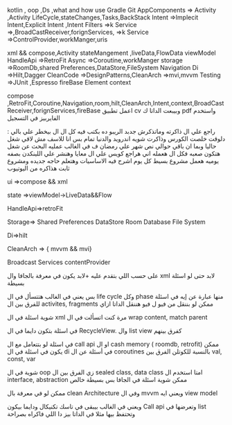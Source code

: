 kotlin , oop ,Ds ,what and how use Gradle
Git 
AppComponents =>
Activity ,Activity LifeCycle,stateChanges,Tasks,BackStack
Intent =>Implecit Intent,Explicit Intent ,Intent Filters =>k
Service =>,BroadCastReceiver,forignServices, =>k
Service =>ControlProvider,workManger,uris

xml && compose,Activity
stateMangement ,liveData,FlowData
viewModel
HandleApi =>RetroFit
Async =>Coroutine,workManger
storage =>RoomDb,shared Preferences,DataStore,FileSystem
Navigation
Di =>Hilt,Dagger
CleanCode =>DesignPatterns,CleanArch =>mvi,mvvm
Testing =>JUnit ,Espresso
fireBase
Element 
context
<!-- لازم توقف وتأكد علي ال اتعلمته وتعمل تطبيقات لوحدك-->
compose ,RetroFit,Coroutine,Navigation,room,hilt,CleanArch,Intent,context,BroadCastReceiver,forignServices,fireBase
اعمل تطبيق cv وبيبعت الداتا ك pdf 
واستخدم الفايربيز في التسجيل

راجع علي ال ذاكرته وماتذكرش جدبد
الريبو ده بكتب فيه كل ال ال بيخطر علي بالي : دلوقت خلصت الكورس وذاكرت شويه اندرويد والدنيا تمام بس انا للاسف مش لاقي شغل حاليا وبما ان باقي حوالي نص شهر علي رمضان ف في الغالب عمليه البحث عن شغل هتكون صعبه فكل ال هعمله اني هراجع كويس علي ال معايا وهنشر علي اللينكدن بصفه يوميه هعمل مشروع بسيط كل يوم اشرح فيه الاساسيات وهتعلم حاجه جديده ومشروع ثابت هذاكره من اليوتيوب

ui =>compose && xml

state =>viewModel->LiveData&&Flow

HandleApi=>retroFit

Storage=> Shared Preferences DataStore Room Database File System

Di=>hilt

CleanArch => { mvvm && mvi}

Broadcast Services contentProvider

<!--  -->
على حسب اللي بتقدم عليه
+لابد يكون في معرفة بالجافا وال xml لابد
حتى لو اسئلة بسيطة

بس يعني في الغالب
هتتسأل في ال life cycle وكل phase منها عبارة عن إيه
في اسئلة للفرق بين ال activites, fragments
 ممكن لو بننقل من فيو ل فيو هننقل الداتا ازاي

شوية اسئلة في ال xml
مرة كنت اتسألت في ال wrap content, match parent

في اسئلة بتكون دايما في ال RecycleView. وال list view كفرق بينهم

في اسئلة لو بتتعامل مع ال call api 
او ال cash memory ( roomdb, retrofit)
ممكن يكون في اسئلة في ال di
 في أسئلة عن ال coroutines بالنسبة للكوتلن
الفرق بين val, const, var

شوية في ال oop
 زي الفرق بين ال sealed class, data class
 امتا استخدم ال interface, abstraction
 ممكن شوية اسئلة في الجافا بس بسيطة خالص

ممكن لو في معرفة بال clean Architecture
وفي ال mvvm ويعني ايه view model

ويعني في الغالب بيبقى في تاسك تكنيكال ودايما بيكون
 Call api وتعرضها في list
 وتحتفظ بيها مثلا في الداتا بيز
دا اللي فاكراه بصراحة 


<object data="https://roadmap.sh/pdfs/roadmaps/android.pdf" type="application/pdf" width="700px" height="700px">

</object>
